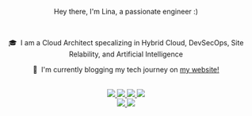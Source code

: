 <!--

<h1 align="center">
  <img src="https://github.com/lbrihoum/lbrihoum/blob/main/name.svg" alt="Lina Brihoum" />
</h1>

  <p>   🌱 &nbsp;I'm currently blogging my tech journey on <a href="https://linabrihoum.com/"> my website! </a> </p> 

-->

<div id="header" align="center">
  <p> Hey there, I'm Lina, a passionate engineer :) </p>
</div>

<br>
<div id="header" align="center">
  <p>  🎓 &nbsp;I am a Cloud Architect specalizing in Hybrid Cloud, DevSecOps, Site Relability, and Artificial Intelligence </p>
  <p>   🌱 &nbsp;I'm currently blogging my tech journey on <a href="https://linabrihoum.com/"> my website! </a> </p> 


<br>
 
<a href="https://github.com/harish-sethuraman/readme-components">
 <img  src="https://img.shields.io/badge/Python-3776AB?style=for-the-badge&logo=python&logoColor=white">  
 </a>

  <a href="https://github.com/harish-sethuraman/readme-components">
  <img  src="https://img.shields.io/badge/Docker-2496ED?style=for-the-badge&logo=docker&logoColor=white">
    </a>
    
   <a href="https://github.com/harish-sethuraman/readme-components">
<img  src="https://img.shields.io/badge/Amazon_Web_Services-232F3E?style=for-the-badge&logo=amazon-aws&logoColor=white">
</a>

  <a href="https://github.com/harish-sethuraman/readme-components">
<img  src="https://img.shields.io/badge/Azure-0089D6?style=for-the-badge&logo=microsoft-azure&logoColor=white">
</a>

<br>
 <a href="https://github.com/harish-sethuraman/readme-components">
 <img  src="https://img.shields.io/badge/Azure_DevOps-0078D7?style=for-the-badge&logo=azure-devops&logoColor=white">
</a>

<a href="https://github.com/harish-sethuraman/readme-components">
<img  src="https://img.shields.io/badge/Terraform-623CE4?style=for-the-badge&logo=terraform&logoColor=white">  
</a>

</div>

<!--
**lbrihoum/lbrihoum** is a ✨ _special_ ✨ repository because its `README.md` (this file) appears on your GitHub profile.

Here are some ideas to get you started:

- 🔭 I’m currently working on ...
- 🌱 I’m currently learning ...
- 👯 I’m looking to collaborate on ...
- 🤔 I’m looking for help with ...
- 💬 Ask me about ...
- 📫 How to reach me: ...
- 😄 Pronouns: ...
- ⚡ Fun fact: ...
-->
